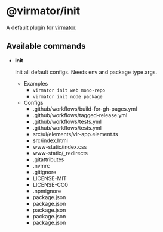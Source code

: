 # @virmator/init

A default plugin for [virmator](https://www.npmjs.com/package/virmator).

## Available commands

-   **init**

    Init all default configs. Needs env and package type args.

    -   Examples
        -   `virmator init web mono-repo`
        -   `virmator init node package`
    -   Configs
        -   .github/workflows/build-for-gh-pages.yml
        -   .github/workflows/tagged-release.yml
        -   .github/workflows/tests.yml
        -   .github/workflows/tests.yml
        -   src/ui/elements/vir-app.element.ts
        -   src/index.html
        -   www-static/index.css
        -   www-static/\_redirects
        -   .gitattributes
        -   .nvmrc
        -   .gitignore
        -   LICENSE-MIT
        -   LICENSE-CC0
        -   .npmignore
        -   package.json
        -   package.json
        -   package.json
        -   package.json
        -   package.json
